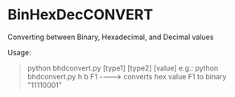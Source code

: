 BinHexDecCONVERT
================

Converting between Binary, Hexadecimal, and Decimal values


Usage:
  > python bhdconvert.py [type1] [type2] [value]
  > e.g.: python bhdconvert.py h b F1
  > ----> converts hex value F1 to binary "11110001"
